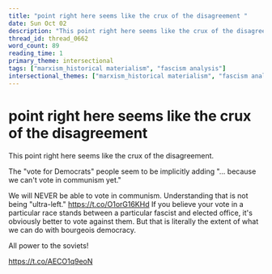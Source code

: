 ```yaml
---
title: "point right here seems like the crux of the disagreement "
date: Sun Oct 02
description: "This point right here seems like the crux of the disagreement."
thread_id: thread_0662
word_count: 89
reading_time: 1
primary_theme: intersectional
tags: ["marxism_historical materialism", "fascism analysis"]
intersectional_themes: ["marxism_historical materialism", "fascism analysis"]
---
```


# point right here seems like the crux of the disagreement 

This point right here seems like the crux of the disagreement.

The "vote for Democrats" people seem to be implicitly adding "... because we can't vote in communism yet."

We will NEVER be able to vote in communism. Understanding that is not being "ultra-left." https://t.co/O1orG16KHd If you believe your vote in a particular race stands between a particular fascist and elected office, it's obviously better to vote against them. But that is literally the extent of what we can do with bourgeois democracy.

All power to the soviets!

https://t.co/AECO1q9eoN